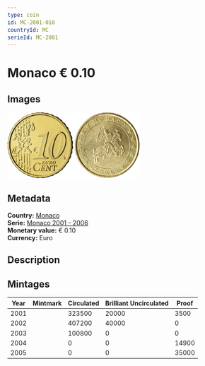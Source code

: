 ```yaml
---
type: coin
id: MC-2001-010
countryId: MC
serieId: MC-2001
---
```


# Monaco € 0.10

## Images

<img src="../../../Images/common-2002-010.webp" height="150" alt="Front image"><img src="Images/monaco-2001-010.webp" height="150" alt="Back image">

## Metadata

**Country:** [Monaco](../index.md)\
**Serie:** [Monaco 2001 - 2006](index.md)\
**Monetary value:** € 0.10\
**Currency:** Euro

## Description

## Mintages

| Year | Mintmark | Circulated | Brilliant Uncirculated | Proof |
| ---- | -------- | ---------- | ---------------------- | ----- |
| 2001 |          | 323500     | 20000                  | 3500  |
| 2002 |          | 407200     | 40000                  | 0     |
| 2003 |          | 100800     | 0                      | 0     |
| 2004 |          | 0          | 0                      | 14900 |
| 2005 |          | 0          | 0                      | 35000 |
